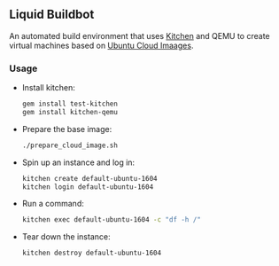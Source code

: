 ## Liquid Buildbot
An automated build environment that uses [Kitchen](http://kitchen.ci) and QEMU
to create virtual machines based on [Ubuntu Cloud
Imaages](https://cloud-images.ubuntu.com).

### Usage
* Install kitchen:
    ```sh
    gem install test-kitchen
    gem install kitchen-qemu
    ```

* Prepare the base image:
    ```sh
    ./prepare_cloud_image.sh
    ```

* Spin up an instance and log in:
    ```sh
    kitchen create default-ubuntu-1604
    kitchen login default-ubuntu-1604
    ```

* Run a command:
    ```sh
    kitchen exec default-ubuntu-1604 -c "df -h /"
    ```

* Tear down the instance:
    ```sh
    kitchen destroy default-ubuntu-1604
    ```
